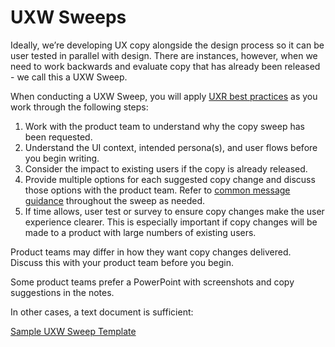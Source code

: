 # UXW Sweeps

Ideally, we’re developing UX copy alongside the design process so it can be user tested in parallel with design. There are instances, however, when we need to work backwards and evaluate copy that has already been released - we call this a UXW Sweep.

When conducting a UXW Sweep, you will apply [UXR best practices](/ux-content/) as you work through the following steps:

1. Work with the product team to understand why the copy sweep has been requested.
2. Understand the UI context, intended persona(s), and user flows before you begin writing.
3. Consider the impact to existing users if the copy is already released.
4. Provide multiple options for each suggested copy change and discuss those options with the product team. Refer to [common message guidance](/ux-content/common-messages) throughout the sweep as needed.
5. If time allows, user test or survey to ensure copy changes make the user experience clearer. This is especially important if copy changes will be made to a product with large numbers of existing users.

Product teams may differ in how they want copy changes delivered. Discuss this with your product team before you begin. 

Some product teams prefer a PowerPoint with screenshots and copy suggestions in the notes. 

In other cases, a text document is sufficient:

[Sample UXW Sweep Template](https://tylertech-my.sharepoint.com/:w:/p/kendra_almy/ESnuqLKpmuFMp_12XLPmyr8BAndnGkTEnl3kpHnvw5sSTg?e=Zh0O4s)